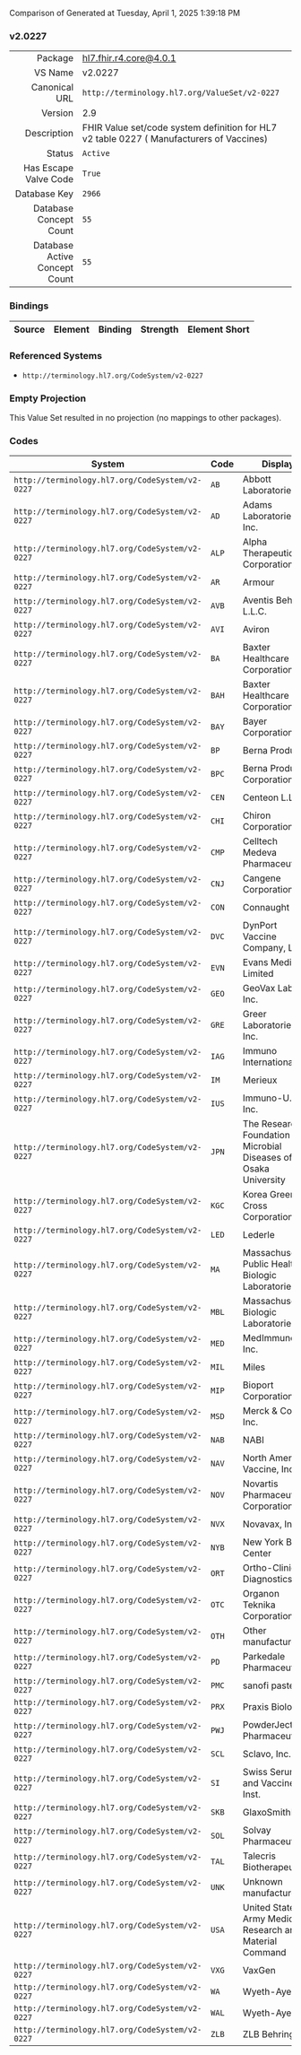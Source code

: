 Comparison of 
Generated at Tuesday, April 1, 2025 1:39:18 PM

### v2.0227

|      |     |
| ---: | --- |
| Package | hl7.fhir.r4.core@4.0.1 |
| VS Name | v2.0227 |
| Canonical URL | `http://terminology.hl7.org/ValueSet/v2-0227` |
| Version | 2.9 |
| Description | FHIR Value set/code system definition for HL7 v2 table 0227 ( Manufacturers of Vaccines) |
| Status | `Active` |
| Has Escape Valve Code | `True` |
| Database Key | `2966` |
| Database Concept Count | `55` |
| Database Active Concept Count | `55` |
### Bindings

| Source | Element | Binding | Strength | Element Short |
| ------ | ------- | ------- | -------- | ------------- |

### Referenced Systems

* `http://terminology.hl7.org/CodeSystem/v2-0227`
### Empty Projection

This Value Set resulted in no projection (no mappings to other packages).

### Codes

| System | Code | Display |
| ------ | ---- | ------- |
| `http://terminology.hl7.org/CodeSystem/v2-0227` | `AB` | Abbott Laboratories |
| `http://terminology.hl7.org/CodeSystem/v2-0227` | `AD` | Adams Laboratories, Inc. |
| `http://terminology.hl7.org/CodeSystem/v2-0227` | `ALP` | Alpha Therapeutic Corporation |
| `http://terminology.hl7.org/CodeSystem/v2-0227` | `AR` | Armour |
| `http://terminology.hl7.org/CodeSystem/v2-0227` | `AVB` | Aventis Behring L.L.C. |
| `http://terminology.hl7.org/CodeSystem/v2-0227` | `AVI` | Aviron |
| `http://terminology.hl7.org/CodeSystem/v2-0227` | `BA` | Baxter Healthcare Corporation |
| `http://terminology.hl7.org/CodeSystem/v2-0227` | `BAH` | Baxter Healthcare Corporation |
| `http://terminology.hl7.org/CodeSystem/v2-0227` | `BAY` | Bayer Corporation |
| `http://terminology.hl7.org/CodeSystem/v2-0227` | `BP` | Berna Products |
| `http://terminology.hl7.org/CodeSystem/v2-0227` | `BPC` | Berna Products Corporation |
| `http://terminology.hl7.org/CodeSystem/v2-0227` | `CEN` | Centeon L.L.C. |
| `http://terminology.hl7.org/CodeSystem/v2-0227` | `CHI` | Chiron Corporation |
| `http://terminology.hl7.org/CodeSystem/v2-0227` | `CMP` | Celltech Medeva Pharmaceuticals |
| `http://terminology.hl7.org/CodeSystem/v2-0227` | `CNJ` | Cangene Corporation |
| `http://terminology.hl7.org/CodeSystem/v2-0227` | `CON` | Connaught |
| `http://terminology.hl7.org/CodeSystem/v2-0227` | `DVC` | DynPort Vaccine Company, LLC |
| `http://terminology.hl7.org/CodeSystem/v2-0227` | `EVN` | Evans Medical Limited |
| `http://terminology.hl7.org/CodeSystem/v2-0227` | `GEO` | GeoVax Labs, Inc. |
| `http://terminology.hl7.org/CodeSystem/v2-0227` | `GRE` | Greer Laboratories, Inc. |
| `http://terminology.hl7.org/CodeSystem/v2-0227` | `IAG` | Immuno International AG |
| `http://terminology.hl7.org/CodeSystem/v2-0227` | `IM` | Merieux |
| `http://terminology.hl7.org/CodeSystem/v2-0227` | `IUS` | Immuno-U.S., Inc. |
| `http://terminology.hl7.org/CodeSystem/v2-0227` | `JPN` | The Research Foundation for Microbial Diseases of Osaka University |
| `http://terminology.hl7.org/CodeSystem/v2-0227` | `KGC` | Korea Green Cross Corporation |
| `http://terminology.hl7.org/CodeSystem/v2-0227` | `LED` | Lederle |
| `http://terminology.hl7.org/CodeSystem/v2-0227` | `MA` | Massachusetts Public Health Biologic Laboratories |
| `http://terminology.hl7.org/CodeSystem/v2-0227` | `MBL` | Massachusetts Biologic Laboratories |
| `http://terminology.hl7.org/CodeSystem/v2-0227` | `MED` | MedImmune, Inc. |
| `http://terminology.hl7.org/CodeSystem/v2-0227` | `MIL` | Miles |
| `http://terminology.hl7.org/CodeSystem/v2-0227` | `MIP` | Bioport Corporation |
| `http://terminology.hl7.org/CodeSystem/v2-0227` | `MSD` | Merck & Co., Inc. |
| `http://terminology.hl7.org/CodeSystem/v2-0227` | `NAB` | NABI |
| `http://terminology.hl7.org/CodeSystem/v2-0227` | `NAV` | North American Vaccine, Inc. |
| `http://terminology.hl7.org/CodeSystem/v2-0227` | `NOV` | Novartis Pharmaceutical Corporation |
| `http://terminology.hl7.org/CodeSystem/v2-0227` | `NVX` | Novavax, Inc. |
| `http://terminology.hl7.org/CodeSystem/v2-0227` | `NYB` | New York Blood Center |
| `http://terminology.hl7.org/CodeSystem/v2-0227` | `ORT` | Ortho-Clinical Diagnostics |
| `http://terminology.hl7.org/CodeSystem/v2-0227` | `OTC` | Organon Teknika Corporation |
| `http://terminology.hl7.org/CodeSystem/v2-0227` | `OTH` | Other manufacturer |
| `http://terminology.hl7.org/CodeSystem/v2-0227` | `PD` | Parkedale Pharmaceuticals |
| `http://terminology.hl7.org/CodeSystem/v2-0227` | `PMC` | sanofi pasteur |
| `http://terminology.hl7.org/CodeSystem/v2-0227` | `PRX` | Praxis Biologics |
| `http://terminology.hl7.org/CodeSystem/v2-0227` | `PWJ` | PowderJect Pharmaceuticals |
| `http://terminology.hl7.org/CodeSystem/v2-0227` | `SCL` | Sclavo, Inc. |
| `http://terminology.hl7.org/CodeSystem/v2-0227` | `SI` | Swiss Serum and Vaccine Inst. |
| `http://terminology.hl7.org/CodeSystem/v2-0227` | `SKB` | GlaxoSmithKline |
| `http://terminology.hl7.org/CodeSystem/v2-0227` | `SOL` | Solvay Pharmaceuticals |
| `http://terminology.hl7.org/CodeSystem/v2-0227` | `TAL` | Talecris Biotherapeutics |
| `http://terminology.hl7.org/CodeSystem/v2-0227` | `UNK` | Unknown manufacturer |
| `http://terminology.hl7.org/CodeSystem/v2-0227` | `USA` | United States Army Medical Research and Material Command |
| `http://terminology.hl7.org/CodeSystem/v2-0227` | `VXG` | VaxGen |
| `http://terminology.hl7.org/CodeSystem/v2-0227` | `WA` | Wyeth-Ayerst |
| `http://terminology.hl7.org/CodeSystem/v2-0227` | `WAL` | Wyeth-Ayerst |
| `http://terminology.hl7.org/CodeSystem/v2-0227` | `ZLB` | ZLB Behring |
